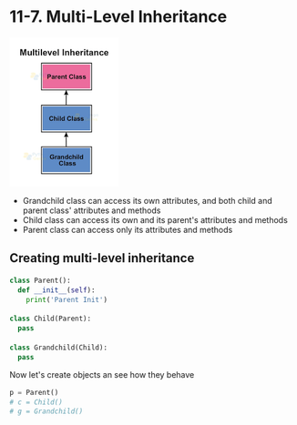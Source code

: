 # 11-7. Multi-Level Inheritance

![Image](../.tutorial/images/multi-level-inhertiance.png)

- Grandchild class can access its own attributes, and both child and parent class' attributes and methods
- Child class can access its own and its parent's attributes and methods
- Parent class can access only its attributes and methods

## Creating multi-level inheritance

```python
class Parent():
  def __init__(self):
    print('Parent Init')

class Child(Parent):
  pass

class Grandchild(Child):
  pass
```

Now let's create objects an see how they behave

```python
p = Parent()
# c = Child()
# g = Grandchild()
```

